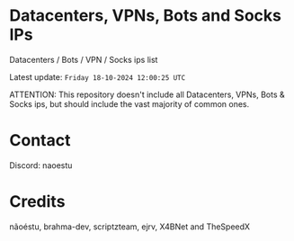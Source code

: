 # Datacenters, VPNs, Bots and Socks IPs
 
Datacenters / Bots / VPN / Socks ips list

Latest update: `Friday 18-10-2024 12:00:25 UTC` 

ATTENTION: This repository doesn't include all Datacenters, VPNs, Bots & Socks ips, 
but should include the vast majority of common ones.

# Contact
Discord: naoestu

# Credits
nãoéstu, brahma-dev, scriptzteam, ejrv, X4BNet and TheSpeedX
